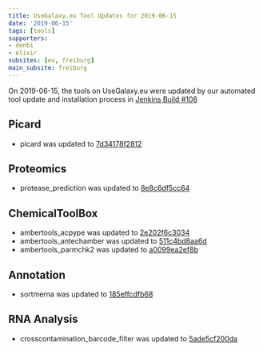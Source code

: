 ```yaml
---
title: UseGalaxy.eu Tool Updates for 2019-06-15
date: '2019-06-15'
tags: [tools]
supporters:
- denbi
- elixir
subsites: [eu, freiburg]
main_subsite: freiburg
---
```


On 2019-06-15, the tools on UseGalaxy.eu were updated by our automated tool update and installation process in [Jenkins Build #108](https://build.galaxyproject.eu/job/usegalaxy-eu/job/install-tools/#108/)


## Picard

- picard was updated to [7d34178f2812](https://toolshed.g2.bx.psu.edu/view/devteam/picard/7d34178f2812)

## Proteomics

- protease_prediction was updated to [8e8c6df5cc64](https://toolshed.g2.bx.psu.edu/view/bgruening/protease_prediction/8e8c6df5cc64)

## ChemicalToolBox

- ambertools_acpype was updated to [2e202f6c3034](https://toolshed.g2.bx.psu.edu/view/chemteam/ambertools_acpype/2e202f6c3034)
- ambertools_antechamber was updated to [511c4bd8aa6d](https://toolshed.g2.bx.psu.edu/view/chemteam/ambertools_antechamber/511c4bd8aa6d)
- ambertools_parmchk2 was updated to [a0099ea2ef8b](https://toolshed.g2.bx.psu.edu/view/chemteam/ambertools_parmchk2/a0099ea2ef8b)

## Annotation

- sortmerna was updated to [185effcdfb68](https://toolshed.g2.bx.psu.edu/view/rnateam/sortmerna/185effcdfb68)

## RNA Analysis

- crosscontamination_barcode_filter was updated to [5ade5cf200da](https://toolshed.g2.bx.psu.edu/view/iuc/crosscontamination_barcode_filter/5ade5cf200da)


